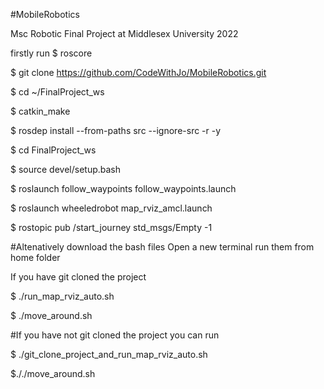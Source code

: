 #MobileRobotics


Msc Robotic Final Project at Middlesex University 2022

firstly run $ roscore

$ git clone https://github.com/CodeWithJo/MobileRobotics.git

$ cd ~/FinalProject_ws

$ catkin_make

$ rosdep install --from-paths src --ignore-src -r -y

$ cd FinalProject_ws

$ source devel/setup.bash

$ roslaunch follow_waypoints follow_waypoints.launch

$ roslaunch wheeledrobot map_rviz_amcl.launch

$ rostopic pub /start_journey std_msgs/Empty -1


#Altenatively download the bash files Open a new terminal run them from home folder

If you have git cloned the project

$ ./run_map_rviz_auto.sh

$ ./move_around.sh


#If you have not git cloned the project you can run

$ ./git_clone_project_and_run_map_rviz_auto.sh

$././move_around.sh
